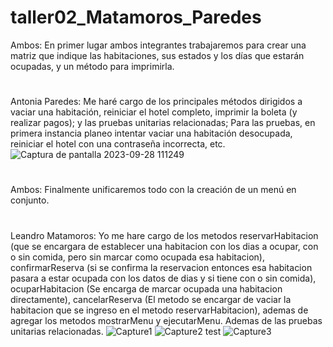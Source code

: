 # taller02_Matamoros_Paredes
Ambos: En primer lugar ambos integrantes trabajaremos para crear una matriz que indique las habitaciones, sus estados y los días que estarán ocupadas,
y un método para imprimirla.
#
Antonia Paredes: Me haré cargo de los principales métodos dirigidos a vaciar una habitación, reiniciar el hotel completo,
imprimir la boleta (y realizar pagos); y las pruebas unitarias relacionadas; 
Para las pruebas, en primera instancia planeo intentar vaciar una habitación desocupada, reiniciar el hotel con una contraseña incorrecta, etc.
![Captura de pantalla 2023-09-28 111249](https://github.com/Antix199/taller02_Matamoros_Paredes/assets/142464955/faedf97b-8180-4863-b333-4d5b1c1bbb1a)
#
Ambos: Finalmente unificaremos todo con la creación de un menú en conjunto.
#
Leandro Matamoros:
Yo me hare cargo de los metodos reservarHabitacion (que se encargara de establecer una habitacion con los dias a ocupar, con o sin comida, pero sin marcar como ocupada esa habitacion), confirmarReserva (si se confirma la reservacion entonces esa habitacion pasara a estar ocupada con los datos de dias y si tiene con o sin comida), ocuparHabitacion (Se encarga de marcar ocupada una habitacion directamente), cancelarReserva (El metodo se encargar de vaciar la habitacion que se ingreso en el metodo reservarHabitacion), ademas de agregar los metodos mostrarMenu y ejecutarMenu. Ademas de las pruebas unitarias relacionadas.
![Capture1](https://github.com/Antix199/taller02_Matamoros_Paredes/assets/127903058/ca4b64eb-7366-49b4-8c1e-83736fbc74d0)
![Capture2](https://github.com/Antix199/taller02_Matamoros_Paredes/assets/127903058/2448e48c-8fe7-4d2c-9f3c-aed90d915763)
test
![Capture3](https://github.com/Antix199/taller02_Matamoros_Paredes/assets/127903058/01a4af46-1b7d-4d95-93c5-f99f3d1339e3)




